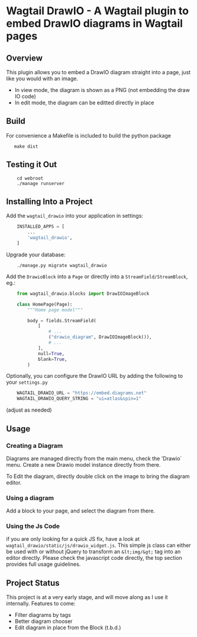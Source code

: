 # Wagtail DrawIO - A Wagtail plugin to embed DrawIO diagrams in Wagtail pages

## Overview

This plugin allows you to embed a DrawIO diagram straight into a page, just like you would with an image.

- In view mode, the diagram is shown as a PNG (not embedding the draw IO code)
- In edit mode, the diagram can be editted directly in place

## Build

For convenience a Makefile is included to build the python package

```
   make dist
```

## Testing it Out

```
    cd webroot
    ./manage runserver
```

## Installing Into a Project

Add the `wagtail_drawio` into your application in settings:

```python
    INSTALLED_APPS = [
        ...
        'wagtail_drawio',
    ]
```

Upgrade your database:

```shell
    ./manage.py migrate wagtail_drawio
```

Add the `DrawioBlock` into a `Page` or directly into a `StreamField/StreamBlock`, eg.:

```python
    from wagtail_drawio.blocks import DrawIOImageBlock

    class HomePage(Page):
        """Home page model"""

        body = fields.StreamField(
            [
                # ...
                ("drawio_diagram", DrawIOImageBlock()),
                # ...
            ],
            null=True,
            blank=True,
        )

```

Optionally, you can configure the DrawIO URL by adding the following to your `settings.py`

```python
    WAGTAIL_DRAWIO_URL = "https://embed.diagrams.net"
    WAGTAIL_DRAWIO_QUERY_STRING = "ui=atlas&spin=1"
```

(adjust as needed)

## Usage

### Creating a Diagram

Diagrams are managed directly from the main menu, check the 'Drawio` menu. Create a new Drawio model instance directly from there.

To Edit the diagram, directly double click on the image to bring the diagram editor.

### Using a diagram

Add a block to your page, and select the diagram from there.

### Using the Js Code

if you are only looking for a quick JS fix, have a look at `wagtail_drawio/static/js/drawio_widget.js`. This simple js class
can either be used with or without jQuery to transform an `&lt;img/&gt;` tag into an editor directly. Please check the
javascript code directly, the top section provides full usage guidelines.


## Project Status

This project is at a very early stage, and will move along as I use it internally. Features to come:

* Filter diagrams by tags
* Better diagram chooser
* Edit diagram in place from the Block (t.b.d.)

